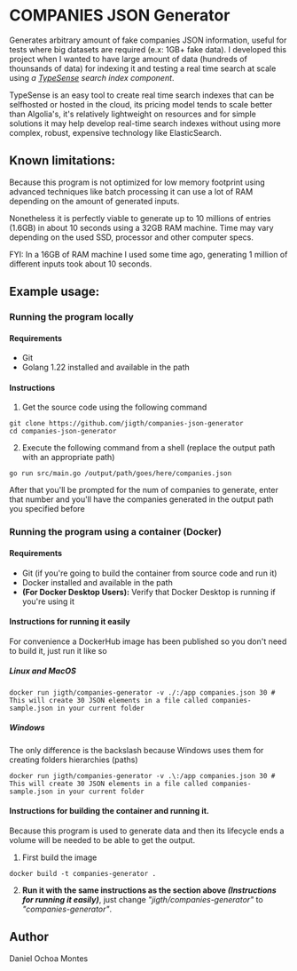 # COMPANIES JSON Generator

Generates arbitrary amount of fake companies JSON information, useful for tests where big datasets are required (e.x: 1GB+ fake data). I developed this project when I wanted to have large amount of data (hundreds of thounsands of data) for indexing it and testing a real time search at scale using _a [TypeSense](https://typesense.org/) search index component_.

TypeSense is an easy tool to create real time search indexes that can be selfhosted or hosted in the cloud, its pricing model tends to scale better than Algolia's, it's relatively lightweight on resources and for simple solutions it may help develop real-time search indexes without using more complex, robust, expensive technology like ElasticSearch.

## Known limitations:

Because this program is not optimized for low memory footprint using advanced techniques like batch processing it can use a lot of RAM depending on the amount of generated inputs.

Nonetheless it is perfectly viable to generate up to 10 millions of entries (1.6GB) in about 10 seconds using a 32GB RAM machine. Time may vary depending on the used SSD, processor and other computer specs.

FYI: In a 16GB of RAM machine I used some time ago, generating 1 million of different inputs took about 10 seconds.

## Example usage: 

### Running the program locally

#### Requirements

* Git
* Golang 1.22 installed and available in the path

#### Instructions

1. Get the source code using the following command

```shell
git clone https://github.com/jigth/companies-json-generator
cd companies-json-generator
```

2. Execute the following command from a shell (replace the output path with an appropriate path)

```shell
go run src/main.go /output/path/goes/here/companies.json
```

After that you'll be prompted for the num of companies to generate, enter that number and you'll have the companies generated in the output path you specified before

### Running the program using a container (Docker)

#### Requirements

* Git (if you're going to build the container from source code and run it)
* Docker installed and available in the path
* **(For Docker Desktop Users):** Verify that Docker Desktop is running if you're using it

#### Instructions for running it easily

For convenience a DockerHub image has been published so you don't need to build it, just run it like so

##### Linux and MacOS

```shell
docker run jigth/companies-generator -v ./:/app companies.json 30 # This will create 30 JSON elements in a file called companies-sample.json in your current folder
```

##### Windows 

The only difference is the backslash because Windows uses them for creating folders hierarchies (paths)

```shell
docker run jigth/companies-generator -v .\:/app companies.json 30 # This will create 30 JSON elements in a file called companies-sample.json in your current folder
```

#### Instructions for building the container and running it.

Because this program is used to generate data and then its lifecycle ends a volume will be needed to be able to get the output.

1. First build the image

```shell
docker build -t companies-generator .
```

2. **Run it with the same instructions as the section above *(Instructions for running it easily)***, just change _"jigth/companies-generator"_ to _"companies-generator"_.


## Author

Daniel Ochoa Montes
